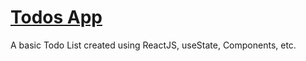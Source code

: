 # [Todos App](https://willberner.github.io/Todos-App/)

A basic Todo List created using ReactJS, useState, Components, etc.
